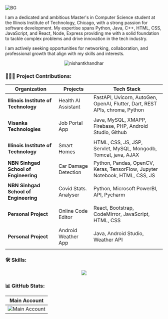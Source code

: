 ![BG](https://github.com/user-attachments/assets/9796febf-c241-45c2-81bb-04f38a097929)

I am a dedicated and ambitious Master's in Computer Science student at the Illinois Institute of Technology, Chicago, with a strong passion for software development. My expertise spans Python, Java, C++, HTML, CSS, JavaScript, and React, Node, Express providing me with a solid foundation to tackle complex problems and drive innovation in the tech industry. 

I am actively seeking opportunities for networking, collaboration, and professional growth that align with my skills and interests.

<p align="center">
  <img src="https://komarev.com/ghpvc/?username=nishant-k02&label=Profile%20Impressions&color=brightgreen&style=flat" alt="nishantkhandhar" />
</p>

<h3 align="left">👨🏻‍💻 Project Contributions:</h3>

<div align="center">

| Organization                               | Projects                                         | Tech Stack                                                                     |
| ------------------------------------------- | ------------------------------------------------ |  ---------------------------------------------------------------------------- |          
| **Illinois Institute of Technology**        | Health AI Assistant                              | FastAPI, Uvicorn, AutoGen, OpenAI, Flutter, Dart, REST APIs, chroma, Python                                                                                                                                                      
             |
| **Visanka Technologies**                    | Job Portal App                                   | Java, MySQL, XMAPP, Firebase, PHP, Android Studio, Github       
             |                                
| **Illinois Institute of Technology**        | Smart Homes                                      | HTML, CSS, JS, JSP, Servlet, MySQL, Mongodb, Tomcat, java, AJAX|                                
| **NBN Sinhgad School of Engineering**       | Car Damage Detection                             | Python, Pandas, OpenCV, Keras, TensorFlow, Jupyter Notebook, HTML, CSS, JS                                                                                                                                                      
             |                     
| **NBN Sinhgad School of Engineering**       | Covid Stats. Analyser                            | Python, Microsoft PowerBI, API, Pycharm                         
             |                                                       
| **Personal Project**                        | Online Code Editor                               | React, Bootstrap, CodeMirror, JavaScript, HTML, CSS             
             |                                           
| **Personal Project**                        | Android Weather App                              |  Java, Android Studio, Weather API                              
             |                                                        

</div>
<h3 align="left">🛠️ Skills:</h3>

<div align="center">
  <a href="https://www.linkedin.com/in/nishant-khandhar/">
    <img src="https://skillicons.dev/icons?i=js,angular,react,flutter,dart,nodejs,express,java,python,anaconda,cpp,php,html,md,css,mysql,mongodb,sqlite,git,github,vscode,postman,fastapi,firebase,androidstudio,atom,eclipse,pycharm,idea,django,flask,sklearn,bootstrap,latex,vercel,figma&theme=light" />
  </a>
</div>

<h3 align="left">📊 GitHub Stats:</h3>

<div align="center">

|                                                                                   Main Account                                                                                   |
| :------------------------------------------------------------------------------------------------------------------------------------------------------------------------------: |
| ![Main Account](https://github-readme-streak-stats.herokuapp.com/?user=nishant-k02&theme=whatsapp-dark2&locale=en&border_radius=8&exclude_days=sat,sun&excludeDaysLabel=grey)    |
</div>
